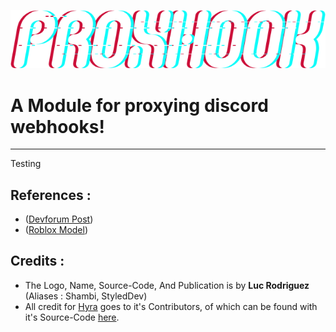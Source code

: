 ![alt text](https://github.com/Shambi-0/Proxhook/blob/main/Images/cd87dd9576de7257e781d678a9732d0a9df8c0ea.png "Proxhook")

# A Module for proxying discord webhooks!
___

Testing

## References :
- ([Devforum Post](https://devforum.roblox.com/t/proxhook-a-module-for-proxying-discord-webhooks/1505544))
- ([Roblox Model](https://www.roblox.com/library/7719426842/Proxhook))

## Credits :
- The Logo, Name, Source-Code, And Publication is by **Luc Rodriguez** (Aliases : Shambi, StyledDev)
- All credit for [Hyra](https://hyra.io/) goes to it's Contributors, of which can be found with it's Source-Code [here](https://github.com/hyra-io/Discord-Webhook-Proxy).
